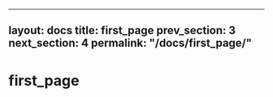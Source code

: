 
---
layout: docs
title: first_page
prev_section: 3
next_section: 4
permalink: "/docs/first_page/"
---


# first_page　　
